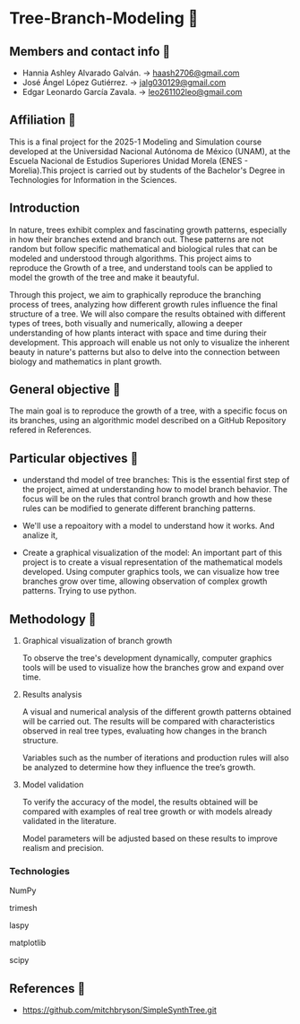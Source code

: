 # Tree-Branch-Modeling 🌳

## Members and contact info 👥

* Hannia Ashley Alvarado Galván. -> haash2706@gmail.com
* José Ángel López Gutiérrez. -> jalg030129@gmail.com
* Edgar Leonardo García Zavala. -> leo261102leo@gmail.com

## Affiliation 🏫
This is a final project for the 2025-1 Modeling and Simulation course developed at the Universidad Nacional Autónoma de México (UNAM), at the Escuela Nacional de Estudios Superiores Unidad Morela (ENES - Morelia).This project is carried out by students of the Bachelor's Degree in Technologies for Information in the Sciences.

## Introduction
In nature, trees exhibit complex and fascinating growth patterns, especially in how their branches extend and branch out. These patterns are not random but follow specific mathematical and biological rules that can be modeled and understood through algorithms. This project aims to reproduce the Growth of a tree, and understand tools can be applied to model the growth of the tree and make it beautyful.

Through this project, we aim to graphically reproduce the branching process of trees, analyzing how different growth rules influence the final structure of a tree. We will also compare the results obtained with different types of trees, both visually and numerically, allowing a deeper understanding of how plants interact with space and time during their development. This approach will enable us not only to visualize the inherent beauty in nature's patterns but also to delve into the connection between biology and mathematics in plant growth.
  
## General objective 🎯
The main goal is to reproduce the growth of a tree, with a specific focus on its branches, using an algorithmic model described on a GitHub Repository refered in References. 

## Particular objectives 🎯
* understand thd model of tree branches: This is the essential first step of the project, aimed at understanding how to model branch behavior. The focus will be on the rules that control branch growth and how these rules can be modified to generate different branching patterns.

* We'll use a repoaitory with a model to understand how it works. And analize it,

* Create a graphical visualization of the model: An important part of this project is to create a visual representation of the mathematical models developed. Using computer graphics tools, we can visualize how tree branches grow over time, allowing observation of complex growth patterns. Trying to use python.

## Methodology 🧪

1. Graphical visualization of branch growth

    To observe the tree's development dynamically, computer graphics tools will be used to visualize how the branches grow and expand over time.

   

3. Results analysis

    A visual and numerical analysis of the different growth patterns obtained will be carried out. The results will be compared with characteristics observed in real tree types, evaluating how changes in the branch structure.

    Variables such as the number of iterations and production rules will also be analyzed to determine how they influence the tree’s growth.

4. Model validation

    To verify the accuracy of the model, the results obtained will be compared with examples of real tree growth or with models already validated in the literature.

    Model parameters will be adjusted based on these results to improve realism and precision.

### Technologies
NumPy

trimesh

laspy

matplotlib

scipy


## References 📝

* https://github.com/mitchbryson/SimpleSynthTree.git
